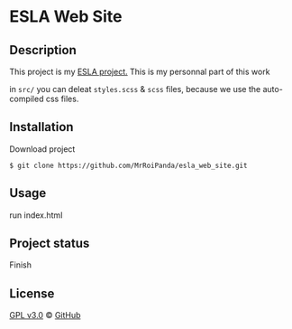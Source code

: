 ﻿# ESLA Web Site

## Description

This project is my [ESLA project.](https://roipanda-website.web.app/)
This is my personnal part of this work

in `src/` you can deleat `styles.scss` & `scss` files, because we use the auto-compiled css files.

## Installation

Download project

```shell
$ git clone https://github.com/MrRoiPanda/esla_web_site.git
```

## Usage

 run index.html

## Project status

Finish

## License

 [GPL v3.0](LICENSE) © [GitHub](https://github.com/)
